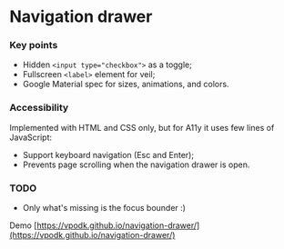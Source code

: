 # Navigation drawer

### Key points
- Hidden `<input type="checkbox">` as a toggle;
- Fullscreen `<label>` element for veil;
- Google Material spec for sizes, animations, and colors.

### Accessibility
Implemented with HTML and CSS only, but for A11y it uses few lines of JavaScript:
- Support keyboard navigation (Esc and Enter);
- Prevents page scrolling when the navigation drawer is open.

### TODO
- Only what's missing is the focus bounder :)

Demo [https://vpodk.github.io/navigation-drawer/](https://vpodk.github.io/navigation-drawer/)
